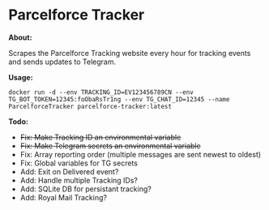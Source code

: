 # Parcelforce Tracker

**About:**

Scrapes the Parcelforce Tracking website every hour for tracking events and sends updates to Telegram.

**Usage:**

`docker run -d --env TRACKING_ID=EV123456789CN --env TG_BOT_TOKEN=12345:foObaRsTr1ng --env TG_CHAT_ID=12345 --name ParcelforceTracker parcelforce-tracker:latest`

**Todo:**
* ~~Fix: Make Tracking ID an environmental variable~~
* ~~Fix: Make Telegram secrets an environmental variable~~
* Fix: Array reporting order (multiple messages are sent newest to oldest)
* Fix: Global variables for TG secrets
* Add: Exit on Delivered event?
* Add: Handle multiple Tracking IDs?
* Add: SQLite DB for persistant tracking?
* Add: Royal Mail Tracking?
